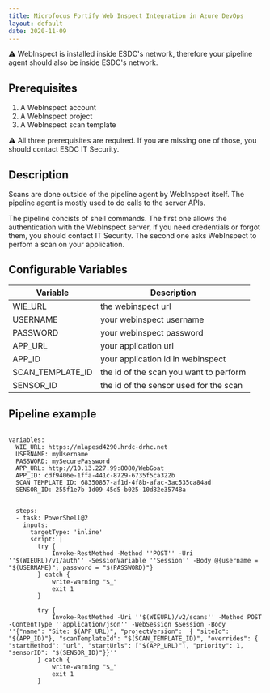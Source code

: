 ```yaml
---
title: Microfocus Fortify Web Inspect Integration in Azure DevOps
layout: default
date: 2020-11-09
---
```


:warning: WebInspect is installed inside ESDC's network, therefore your pipeline agent should also be inside ESDC's network.

## Prerequisites

1. A WebInspect account
2. A WebInspect project
3. A WebInspect scan template

:warning: All three prerequisites are required. If you are missing one of those, you should contact ESDC IT Security.


## Description

Scans are done outside of the pipeline agent by WebInspect itself. The pipeline agent is mostly used to do calls to the server APIs. 

The pipeline concists of shell commands. The first one allows the authentication with the WebInspect server, if you need credentials or forgot them, you should contact IT Security. The second one asks WebInspect to perfom a scan on your application.


## Configurable Variables

Variable | Description
--------- | -----------
WIE_URL | the webinspect url
USERNAME | your webinspect username
PASSWORD | your webinspect password
APP_URL | your application url
APP_ID | your application id in webinspect
SCAN_TEMPLATE_ID | the id of the scan you want to perform
SENSOR_ID | the id of the sensor used for the scan

## Pipeline example
````

variables:
  WIE_URL: https://mlapesd4290.hrdc-drhc.net
  USERNAME: myUsername
  PASSWORD: mySecurePassword
  APP_URL: http://10.13.227.99:8080/WebGoat
  APP_ID: cdf9406e-1ffa-441c-8729-6735f5ca322b
  SCAN_TEMPLATE_ID: 68350857-af1d-4f8b-afac-3ac535ca84ad
  SENSOR_ID: 255f1e7b-1d09-45d5-b025-10d82e35748a

  
  steps:
  - task: PowerShell@2
    inputs:
      targetType: 'inline'
      script: | 
        try {
            Invoke-RestMethod -Method ''POST'' -Uri ''$(WIEURL)/v1/auth'' -SessionVariable ''Session'' -Body @{username = "$(USERNAME)"; password = "$(PASSWORD)"}
        } catch {
            write-warning "$_"
            exit 1
        }
                
        try {
            Invoke-RestMethod -Uri ''$(WIEURL)/v2/scans'' -Method POST -ContentType ''application/json'' -WebSession $Session -Body ''{"name": "Site: $(APP_URL)", "projectVersion":  { "siteId": "$(APP_ID)"}, "scanTemplateId": "$(SCAN_TEMPLATE_ID)", "overrides": { "startMethod": "url", "startUrls": ["$(APP_URL)"], "priority": 1, "sensorID": "$(SENSOR_ID)"}}''
        } catch {
            write-warning "$_"
            exit 1
        }
````